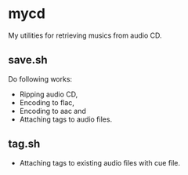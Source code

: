 # mycd
My utilities for retrieving musics from audio CD.

## save.sh

Do following works:

- Ripping audio CD,
- Encoding to flac,
- Encoding to aac and
- Attaching tags to audio files.

## tag.sh

- Attaching tags to existing audio files with cue file.
